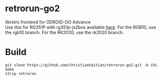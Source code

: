 # retrorun-go2
libretro frontend for ODROID-GO Advance \
Use this for RG351P with rg351p-js2box available [here](https://github.com/christianhaitian/RG351P_virtual-gamepad).  For the RGB10, use the rgb10 branch.  For the RK2020, use the rk2020 branch.

Build
======
```
git clone https://github.com/christianhaitian/retrorun-go2.git -b chi
make
strip retrorun
```
